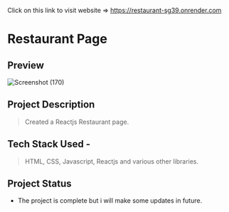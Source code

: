 Click on this link to visit website => https://restaurant-sg39.onrender.com

# Restaurant Page

## Preview 
![Screenshot (170)](https://github.com/shubhendu0/Restaurant-Page/assets/82198522/e5f5167e-8280-4db1-9f3e-5345d63d70fd)

## Project Description  
> Created a Reactjs Restaurant page.

## Tech Stack Used - 
> HTML, CSS, Javascript, Reactjs and various other libraries.

## Project Status
- The project is complete but i will make some updates in future.
